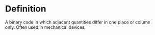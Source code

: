 # Definition

A binary code in which adjacent quantities differ in one place or column
only. Often used in mechanical devices.

